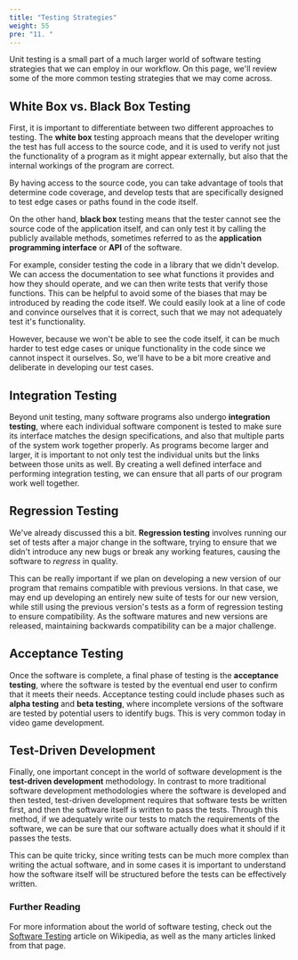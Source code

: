 ```yaml
---
title: "Testing Strategies"
weight: 55
pre: "11. "
---
```

Unit testing is a small part of a much larger world of software testing strategies that we can employ in our workflow. On this page, we'll review some of the more common testing strategies that we may come across.

## White Box vs. Black Box Testing

First, it is important to differentiate between two different approaches to testing. The **white box** testing approach means that the developer writing the test has full access to the source code, and it is used to verify not just the functionality of a program as it might appear externally, but also that the internal workings of the program are correct. 

By having access to the source code, you can take advantage of tools that determine code coverage, and develop tests that are specifically designed to test edge cases or paths found in the code itself. 

On the other hand, **black box** testing means that the tester cannot see the source code of the application itself, and can only test it by calling the publicly available methods, sometimes referred to as the **application programming interface** or **API** of the software. 

For example, consider testing the code in a library that we didn't develop. We can access the documentation to see what functions it provides and how they should operate, and we can then write tests that verify those functions. This can be helpful to avoid some of the biases that may be introduced by reading the code itself. We could easily look at a line of code and convince ourselves that it is correct, such that we may not adequately test it's functionality. 

However, because we won't be able to see the code itself, it can be much harder to test edge cases or unique functionality in the code since we cannot inspect it ourselves. So, we'll have to be a bit more creative and deliberate in developing our test cases. 

## Integration Testing

Beyond unit testing, many software programs also undergo **integration testing**, where each individual software component is tested to make sure its interface matches the design specifications, and also that multiple parts of the system work together properly. As programs become larger and larger, it is important to not only test the individual units but the links between those units as well. By creating a well defined interface and performing integration testing, we can ensure that all parts of our program work well together. 

## Regression Testing

We've already discussed this a bit. **Regression testing** involves running our set of tests after a major change in the software, trying to ensure that we didn't introduce any new bugs or break any working features, causing the software to _regress_ in quality. 

This can be really important if we plan on developing a new version of our program that remains compatible with previous versions. In that case, we may end up developing an entirely new suite of tests for our new version, while still using the previous version's tests as a form of regression testing to ensure compatibility. As the software matures and new versions are released, maintaining backwards compatibility can be a major challenge.

## Acceptance Testing

Once the software is complete, a final phase of testing is the **acceptance testing**, where the software is tested by the eventual end user to confirm that it meets their needs. Acceptance testing could include phases such as **alpha testing** and **beta testing**, where incomplete versions of the software are tested by potential users to identify bugs. This is very common today in video game development.

## Test-Driven Development

Finally, one important concept in the world of software development is the **test-driven development** methodology. In contrast to more traditional software development methodologies where the software is developed and then tested, test-driven development requires that software tests be written first, and then the software itself is written to pass the tests. Through this method, if we adequately write our tests to match the requirements of the software, we can be sure that our software actually does what it should if it passes the tests.

This can be quite tricky, since writing tests can be much more complex than writing the actual software, and in some cases it is important to understand how the software itself will be structured before the tests can be effectively written.

### Further Reading

For more information about the world of software testing, check out the [Software Testing](https://en.wikipedia.org/wiki/Software_testing) article on Wikipedia, as well as the many articles linked from that page. 
